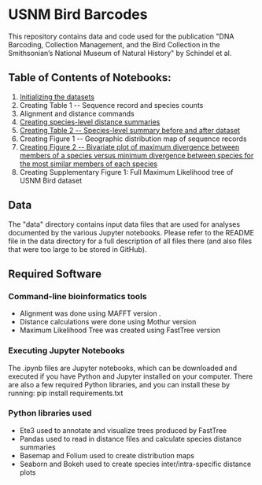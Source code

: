 # USNM Bird Barcodes

This repository contains data and code used for the publication "DNA Barcoding, Collection Management, and the Bird Collection in the Smithsonian’s National Museum of Natural History" by Schindel et al.

## Table of Contents of Notebooks:
1. [Initializing the datasets](http://nbviewer.jupyter.org/github/MikeTrizna/USNMBirdDNABarcoding2017/blob/master/Initializing%20the%20datasets.ipynb)
2. Creating Table 1 -- Sequence record and species counts
3. Alignment and distance commands
4. [Creating species-level distance summaries](http://nbviewer.jupyter.org/github/MikeTrizna/USNMBirdDNABarcoding2017/blob/master/Creating%20species-level%20distance%20summaries.ipynb)
5. [Creating Table 2 -- Species-level summary before and after dataset](http://nbviewer.jupyter.org/github/MikeTrizna/USNMBirdDNABarcoding2017/blob/master/Creating%20Table%202%20--%20Species-level%20summary%20before%20and%20after%20dataset.ipynb)
6. Creating Figure 1 -- Geographic distribution map of sequence records
7. [Creating Figure 2 -- Bivariate plot of maximum divergence between members of a species versus minimum divergence between species for the most similar members of each species](http://nbviewer.jupyter.org/github/MikeTrizna/USNMBirdDNABarcoding2017/blob/master/Creating%20Figure%202%20--%20Bivariate%20plot.ipynb)
8. Creating Supplementary Figure 1: Full Maximum Likelihood tree of USNM Bird dataset

## Data
The "data" directory contains input data files that are used for analyses documented by the various Jupyter notebooks. Please refer to the README file in the data directory for a full description of all files there (and also files that were too large to be stored in GitHub).

## Required Software
### Command-line bioinformatics tools
* Alignment was done using MAFFT version .
* Distance calculations were done using Mothur version 
* Maximum Likelihood Tree was created using FastTree version

### Executing Jupyter Notebooks
The .ipynb files are Jupyter notebooks, which can be downloaded and executed if you have Python and Jupyter installed on your computer. There are also a few required Python libraries, and you can install these by running:
pip install requirements.txt
### Python libraries used
* Ete3 used to annotate and visualize trees produced by FastTree
* Pandas used to read in distance files and calculate species distance summaries
* Basemap and Folium used to create distribution maps
* Seaborn and Bokeh used to create species inter/intra-specific distance plots
